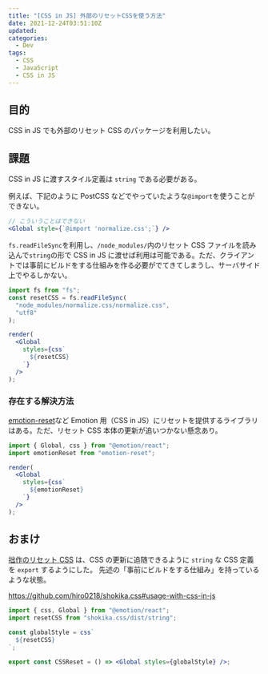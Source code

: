 ```yaml
---
title: "[CSS in JS] 外部のリセットCSSを使う方法"
date: 2021-12-24T03:51:10Z
updated:
categories:
  - Dev
tags:
  - CSS
  - JavaScript
  - CSS in JS
---
```


## 目的

CSS in JS でも外部のリセット CSS のパッケージを利用したい。

## 課題

CSS in JS に渡すスタイル定義は `string` である必要がある。

例えば、下記のように PostCSS などでやっていたような`@import`を使うことができない。

```jsx
// こういうことはできない
<Global style={`@import 'normalize.css';`} />
```

`fs.readFileSync`を利用し、`/node_modules/`内のリセット CSS ファイルを読み込んで`string`の形で CSS in JS に渡せば利用は可能である。ただ、クライアントでは事前にビルドをする仕組みを作る必要がでてきてしまうし、サーバサイド上でやるしかない。

```jsx
import fs from "fs";
const resetCSS = fs.readFileSync(
  "node_modules/normalize.css/normalize.css",
  "utf8"
);

render(
  <Global
    styles={css`
      ${resetCSS}
    `}
  />
);
```

### 存在する解決方法

[emotion-reset](https://www.npmjs.com/package/emotion-reset)など Emotion 用（CSS in JS）にリセットを提供するライブラリはある。ただ、リセット CSS 本体の更新が追いつかない懸念あり。

```jsx
import { Global, css } from "@emotion/react";
import emotionReset from "emotion-reset";

render(
  <Global
    styles={css`
      ${emotionReset}
    `}
  />
);
```

## おまけ

[拙作のリセット CSS](https://github.com/hiro0218/shokika.css) は、CSS の更新に追随できるように `string` な CSS 定義を `export` するようにした。
先述の「事前にビルドをする仕組み」を持っているような状態。

https://github.com/hiro0218/shokika.css#usage-with-css-in-js

```jsx
import { css, Global } from "@emotion/react";
import resetCSS from "shokika.css/dist/string";

const globalStyle = css`
  ${resetCSS}
`;

export const CSSReset = () => <Global styles={globalStyle} />;
```
